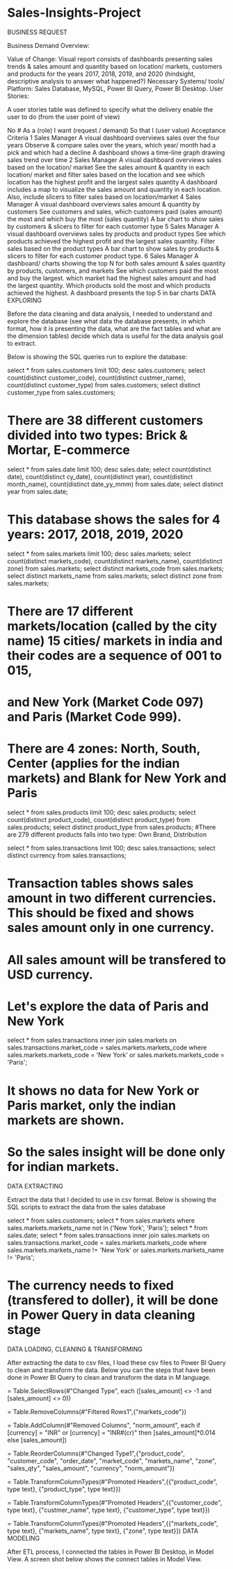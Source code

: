 # Sales-Insights-Project

BUSINESS REQUEST

Business Demand Overview:

Value of Change: Visual report consists of dashboards presenting sales trends & sales amount and quantity based on location/ markets, customers and products for the years 2017, 2018, 2019, and 2020 (hindsight, descriptive analysis to answer what happened?)
Necessary Systems/ tools/ Platform: Sales Database, MySQL, Power BI Query, Power BI Desktop.
User Stories:

A user stories table was defined to specify what the delivery enable the user to do (from the user point of view)

No #	As a (role)	I want (request / demand)	So that I (user value)	Acceptance Criteria
1	Sales Manager	A visual dashboard overviews sales over the four years	Observe & compare sales over the years, which year/ month had a pick and which had a decline	A dashboard shows a time-line graph drawing sales trend over time 
2	Sales Manager	A visual dashboard overviews sales based on the location/ market	See the sales amount & quantity in each location/ market and filter sales based on the location and see which location has the highest profit and the largest sales quantity	A dashboard includes a map to visualize the sales amount and quantity in each location. Also, include slicers to filter sales based on location/market
4	Sales Manager	A visual dashboard overviews sales amount & quantity by customers	See customers and sales, which customers paid (sales amount) the most and which buy the most (sales quantity)	A bar chart to show sales by customers & slicers to filter for each customer type
5	Sales Manager	A visual dashboard overviews sales by products and product types	See which products achieved the highest profit and the largest sales quantity. Filter sales based on the product types	A bar chart to show sales by products & slicers to filter for each customer product type.
6	Sales Manager	A dashboard/ charts showing the top N for both sales amount & sales quantity by products, customers, and markets	See which customers paid the most and buy the largest. which market had the highest sales amount and had the largest quantity. Which products sold the most and which products achieved the highest.    	A dashboard presents the top 5 in bar charts
DATA EXPLORING

Before the data cleaning and data analysis, I needed to understand and explore the database (see what data the database presents, in which format, how it is presenting the data, what are the fact tables and what are the dimension tables) decide which data is useful for the data analysis goal to extract.

Below is showing the SQL queries run to explore the database:

select * from sales.customers limit 100;
desc sales.customers;
select count(distinct customer_code), count(distinct custmer_name), count(distinct customer_type) from sales.customers;
select distinct customer_type from sales.customers;
# There are 38 different customers divided into two types: Brick & Mortar, E-commerce

select * from sales.date limit 100;
desc sales.date;
select count(distinct date), count(distinct cy_date), count(distinct year), count(distinct month_name), count(distinct date_yy_mmm)
from sales.date;
select distinct year from sales.date;
# This database shows the sales for 4 years: 2017, 2018, 2019, 2020

select * from sales.markets limit 100;
desc sales.markets;
select count(distinct markets_code), count(distinct markets_name), count(distinct zone) from sales.markets;
select distinct markets_code from sales.markets;
select distinct markets_name from sales.markets;
select distinct zone from sales.markets;
# There are 17 different markets/location (called by the city name) 15 cities/ markets in india and their codes are a sequence of 001 to 015,
# and New York (Market Code 097) and Paris (Market Code 999). 
# There are 4 zones: North, South, Center (applies for the indian markets) and Blank for New York and Paris

select * from sales.products limit 100;
desc sales.products;
select count(distinct product_code), count(distinct product_type) from sales.products;
select distinct product_type from sales.products;
#There are 279 different products falls into two type: Own Brand, Distribution

select * from sales.transactions limit 100;
desc sales.transactions;
select distinct currency from sales.transactions;
# Transaction tables shows sales amount in two different currencies. This should be fixed and shows sales amount only in one currency.
# All sales amount will be transfered to USD currency.

# Let's explore the data of Paris and New York
select * from sales.transactions 
inner join sales.markets on sales.transactions.market_code = sales.markets.markets_code 
where sales.markets.markets_code = 'New York' or sales.markets.markets_code  = 'Paris';
# It shows no data for New York or Paris market, only the indian markets are shown.
# So the sales insight will be done only for indian markets. 
DATA EXTRACTING

Extract the data that I decided to use in csv format. Below is showing the SQL scripts to extract the data from the sales database

select * from sales.customers;
select * from sales.markets
where sales.markets.markets_name not in ('New York', 'Paris');
select * from sales.date;
select * from sales.transactions 
inner join sales.markets 
on sales.transactions.market_code = sales.markets.markets_code
where sales.markets.markets_name != 'New York' or sales.markets.markets_name != 'Paris';
# The currency needs to fixed (transfered to doller), it will be done in Power Query in data cleaning stage

DATA LOADING, CLEANING & TRANSFORMING

After extracting the data to csv files, I load these csv files to Power BI Query to clean and transform the data. Below you can the steps that have been done in Power BI Query to clean and transform the data in M language.

= Table.SelectRows(#"Changed Type", each ([sales_amount] <> -1 and [sales_amount] <> 0)) 

= Table.RemoveColumns(#"Filtered Rows1",{"markets_code"}) 

= Table.AddColumn(#"Removed Columns", "norm_amount", each if [currency] = "INR" or [currency] = "INR#(cr)" then [sales_amount]*0.014 else [sales_amount])

= Table.ReorderColumns(#"Changed Type1",{"product_code", "customer_code", "order_date", "market_code", "markets_name", "zone", "sales_qty", "sales_amount", "currency", "norm_amount"})

= Table.TransformColumnTypes(#"Promoted Headers",{{"product_code", type text}, {"product_type", type text}})

= Table.TransformColumnTypes(#"Promoted Headers",{{"customer_code", type text}, {"custmer_name", type text}, {"customer_type", type text}})

= Table.TransformColumnTypes(#"Promoted Headers",{{"markets_code", type text}, {"markets_name", type text}, {"zone", type text}})
DATA MODELING

After ETL process, I connected the tables in Power BI Desktop, in Model View. A screen shot below shows the connect tables in Model View.

